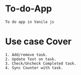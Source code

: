 # To-do-App
    To do app in Vanila js
# Use case Cover
    1. Add/remove task.
    2. Update Text on task.
    3. Check/Uncheck Completed task.
    4. Sync Counter with task.

